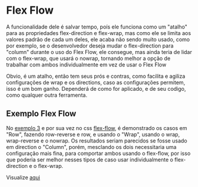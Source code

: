 # Flex Flow

A funcionalidade dele é salvar tempo, poís ele funciona como um "atalho" para as propriedades flex-direction e flex-wrap, mas como ele se limita aos valores padrão de cada um deles, ele acaba não sendo muito usado, como por exemplo, se o desenvolvedor deseja mudar o flex-direction para "column" durante o uso do Flex Flow, ele consegue, mas ainda teria de lidar com o flex-wrap, que usará o nowrap, tornando melhor a opção de trabalhar com ambos individualmente em vez de usar o Flex Flow

Obvio, é um atalho, então tem seus prós e contras, como facilita e agiliza configurações de wrap e os directions, caso as configurações permitem, isso é um bom ganho. Dependerá de como for aplicado, e de seu codigo, como qualquer outra ferramenta.

## Exemplo Flex Flow

No [exemplo 3](3-flex-flow.html) e por sua vez no css [flex-flow](css/flex-flow.css), é demonstrado os casos em "Row", fazendo row-reverse e row, e usando o "Wrap", usando o wrap, wrap-reverse e o nowrap. Os resultados seriam parecidos se fosse usado em direction o "Column", porém, mesclando os dois necessitaria uma configuração mais fina, para comportar ambos usando o flex-flow, por isso que poderia ser melhor nesses tipos de caso usar individualmente o flex-direction e o flex-wrap.

Visualize [aqui](https://htmlpreview.github.io/?https://github.com/TioBael/DIO/blob/main/HTML%20e%20CSS/Flex%20Container/3-flex-flow/3-flex-flow.html)